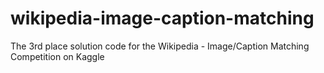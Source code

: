 # wikipedia-image-caption-matching
The 3rd place solution code for the Wikipedia - Image/Caption Matching Competition on Kaggle
